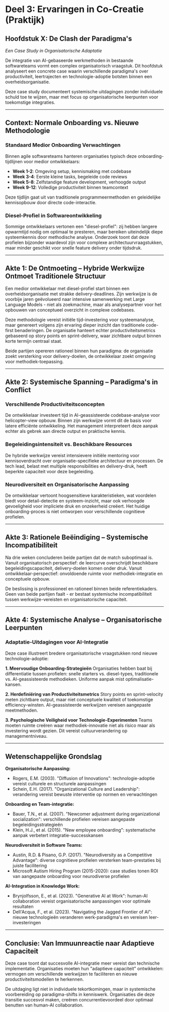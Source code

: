 # Deel 3: Ervaringen in Co-Creatie (Praktijk)  
## Hoofdstuk X: De Clash der Paradigma's  
*Een Case Study in Organisatorische Adaptatie*

De integratie van AI-gebaseerde werkmethoden in bestaande softwareteams vormt een complex organisatorisch vraagstuk. Dit hoofdstuk analyseert een concrete case waarin verschillende paradigma's over productiviteit, leertrajecten en technologie-adoptie botsten binnen een overheidsorganisatie.

Deze case study documenteert systemische uitdagingen zonder individuele schuld toe te wijzen, maar met focus op organisatorische leerpunten voor toekomstige integraties.

---

## Context: Normale Onboarding vs. Nieuwe Methodologie

### Standaard Medior Onboarding Verwachtingen
Binnen agile softwareteams hanteren organisaties typisch deze onboarding-tijdlijnen voor medior ontwikkelaars:
- **Week 1-2**: Omgeving setup, kennismaking met codebase
- **Week 3-4**: Eerste kleine tasks, begeleide code reviews  
- **Week 5-8**: Zelfstandige feature development, verhoogde output
- **Week 9-12**: Volledige productiviteit binnen teamcontext

Deze tijdlijn gaat uit van traditionele programmeermethoden en geleidelijke kennisopbouw door directe code-interactie.

### Diesel-Profiel in Softwareontwikkeling
Sommige ontwikkelaars vertonen een "diesel-profiel": zij hebben langere opwarmtijd nodig om optimaal te presteren, maar bereiken uiteindelijk diepe systeemkennis door methodische analyse. Onderzoek toont dat deze profielen bijzonder waardevol zijn voor complexe architectuurvraagstukken, maar minder geschikt voor snelle feature delivery onder tijdsdruk.

---

## Akte 1: De Ontmoeting – Hybride Werkwijze Ontmoet Traditionele Structuur

Een medior ontwikkelaar met diesel-profiel start binnen een overheidsorganisatie met strakke delivery-deadlines. Zijn werkwijze is de voorbije jaren geëvolueerd naar intensive samenwerking met Large Language Models - niet als zoekmachine, maar als analysepartner voor het opbouwen van conceptueel overzicht in complexe codebases.

Deze methodologie vereist initiële tijd-investering voor systeemanalyse, maar genereert volgens zijn ervaring dieper inzicht dan traditionele code-first benaderingen. De organisatie hanteert echter productiviteitsmetrics gebaseerd op story points en sprint-delivery, waar zichtbare output binnen korte termijn centraal staat.

Beide partijen opereren rationeel binnen hun paradigma: de organisatie zoekt versterking voor delivery-doelen, de ontwikkelaar zoekt omgeving voor methodiek-toepassing.

---

## Akte 2: Systemische Spanning – Paradigma's in Conflict

### Verschillende Productiviteitsconcepten
De ontwikkelaar investeert tijd in AI-geassisteerde codebase-analyse voor helicopter-view opbouw. Binnen zijn werkwijze vormt dit de basis voor latere efficiënte ontwikkeling. Het management interpreteert deze aanpak echter als gebrek aan directe output en praktische kennis.

### Begeleidingsintensiteit vs. Beschikbare Resources  
De hybride werkwijze vereist intensievere initiële mentoring voor kennisoverdracht over organisatie-specifieke architectuur en processen. De tech lead, belast met multiple responsibilities en delivery-druk, heeft beperkte capaciteit voor deze begeleiding.

### Neurodiversiteit en Organisatorische Aanpassing
De ontwikkelaar vertoont hoogsensitieve karakteristieken, wat voordelen biedt voor detail-detectie en systeem-inzicht, maar ook verhoogde gevoeligheid voor impliciete druk en onzekerheid creëert. Het huidige onboarding-proces is niet ontworpen voor verschillende cognitieve profielen.

---

## Akte 3: Rationele Beëindiging – Systemische Incompatibiliteit

Na drie weken concluderen beide partijen dat de match suboptimaal is. Vanuit organisatorisch perspectief: de leercurve overschrijdt beschikbare begeleidingscapaciteit, delivery-doelen komen onder druk. Vanuit ontwikkelaar-perspectief: onvoldoende ruimte voor methodiek-integratie en conceptuele opbouw.

De beslissing is professioneel en rationeel binnen beide referentiekaders. Geen van beide partijen faalt - er bestaat systemische incompatibiliteit tussen werkwijze-vereisten en organisatorische capaciteit.

---

## Akte 4: Systemische Analyse – Organisatorische Leerpunten

### Adaptatie-Uitdagingen voor AI-Integratie
Deze case illustreert bredere organisatorische vraagstukken rond nieuwe technologie-adoptie:

**1. Meervoudige Onboarding-Strategieën**
Organisaties hebben baat bij differentiatie tussen profielen: snelle starters vs. diesel-types, traditionele vs. AI-geassisteerde methodieken. Uniforme aanpak mist optimalisatie-kansen.

**2. Herdefiniëring van Productiviteitsmetrics**
Story points en sprint-velocity meten zichtbare output, maar niet conceptuele kwaliteit of toekomstige efficiency-winsten. AI-geassisteerde werkwijzen vereisen aangepaste meetmethoden.

**3. Psychologische Veiligheid voor Technologie-Experimenten**
Teams moeten ruimte creëren waar methodiek-innovatie niet als risico maar als investering wordt gezien. Dit vereist cultuurverandering op managementniveau.

---

## Wetenschappelijke Grondslag

**Organisatorische Aanpassing:**
- Rogers, E.M. (2003). "Diffusion of Innovations": technologie-adoptie vereist culturele en structurele aanpassingen
- Schein, E.H. (2017). "Organizational Culture and Leadership": verandering vereist bewuste interventie op normen en verwachtingen

**Onboarding en Team-integratie:**
- Bauer, T.N., et al. (2007). "Newcomer adjustment during organizational socialization": verschillende profielen vereisen aangepaste begeleidingsstrategieën
- Klein, H.J., et al. (2015). "New employee onboarding": systematische aanpak verbetert integratie-successkansen

**Neurodiversiteit in Software Teams:**
- Austin, R.D. & Pisano, G.P. (2017). "Neurodiversity as a Competitive Advantage": diverse cognitieve profielen versterken team-prestaties bij juiste facilitering
- Microsoft Autism Hiring Program (2015-2020): case studies tonen ROI van aangepaste onboarding voor neurodiverse profielen

**AI-Integration in Knowledge Work:**
- Brynjolfsson, E., et al. (2023). "Generative AI at Work": human-AI collaboration vereist organisatorische aanpassingen voor optimale resultaten
- Dell'Acqua, F., et al. (2023). "Navigating the Jagged Frontier of AI": nieuwe technologieën veranderen werk-paradigma's en vereisen leer-investeringen

---

## Conclusie: Van Immuunreactie naar Adaptieve Capaciteit

Deze case toont dat succesvolle AI-integratie meer vereist dan technische implementatie. Organisaties moeten hun "adaptieve capaciteit" ontwikkelen: vermogen om verschillende werkwijzen te faciliteren en nieuwe productiviteitsmodellen te herkennen.

De uitdaging ligt niet in individuele tekortkomingen, maar in systemische voorbereiding op paradigma-shifts in kenniswerk. Organisaties die deze transitie succesvol maken, creëren concurrentievoordeel door optimaal benutten van human-AI collaboration.
